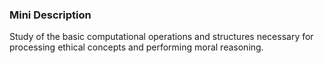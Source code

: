 ### Mini Description

Study of the basic computational operations and structures necessary for processing ethical concepts and performing moral reasoning.

